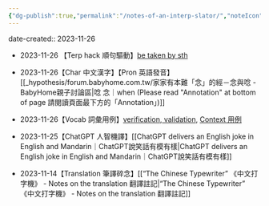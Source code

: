 ```yaml
---
{"dg-publish":true,"permalink":"/notes-of-an-interp-slator/","noteIcon":"2"}
---
```


date-created:: 2023-11-26

- 2023-11-26 【Terp hack 順句驅動】[be taken by sth](https://glasp.co/#/qke5s3ilkchdj7ts/?p=OKQtic5UtKWzm4Voj4wi)

- 2023-11-26【Char 中文漢字】【Pron 英語發音】[[_hypothesis/forum.babyhome.com.tw/家家有本難「念」的經－念與唸 - BabyHome親子討論區\|唸 念｜when (Please read "Annotation" at bottom of page 請閱讀頁面最下方的「Annotation」)]]

- 2023-11-26【Vocab 詞彙用例】[verification, validation](https://hyp.is/qmf6gIyHEe6VCoOp0Ods2Q/www.ncbi.nlm.nih.gov/pmc/articles/PMC7156507/), [Context 用例](https://hyp.is/4rUJCoyHEe6Z16MK0912qw/support.apple.com/en-us/HT211856)

- 2023-11-25【ChatGPT 人智機譯】[[ChatGPT delivers an English joke in English and Mandarin｜ChatGPT說笑話有模有樣\|ChatGPT delivers an English joke in English and Mandarin｜ChatGPT說笑話有模有樣]] 

- 2023-11-14【Translation 筆譯碎念】[[“The Chinese Typewriter” 《中文打字機》 - Notes on the translation 翻譯註記\|“The Chinese Typewriter” 《中文打字機》 - Notes on the translation 翻譯註記]]